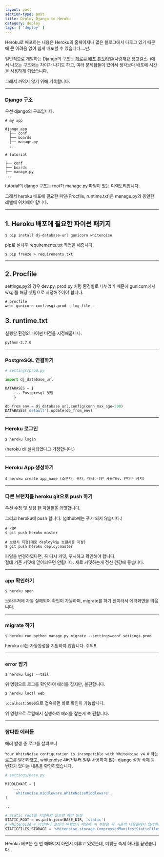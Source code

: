 ```yaml
---
layout: post
section-type: post
title: Deploy Django to Heroku
category: deploy
tags: [ 'deploy' ]
---
```


Heroku로 배포하는 내용은 Heroku의 홈페이지나 많은 블로그에서 다루고 있기 때문에 큰 어려움 없이 쉽게 배포할 수 있습니다....만.

일반적으로 개발하는 Django의 구조는 [헤로쿠 배포 튜토리얼](https://tutorial-extensions.djangogirls.org/ko/heroku/)(사랑해요 장고걸스..)에서 나오는 구조와는 차이가 나기도 하고, 여러 문제점들이 있어서 생각보다 배포에 시간을 사용하게 되었습니다.

그래서 까먹지 않기 위해 기록합니다.

---

### Django 구조

우선 django의 구조입니다.

```
# my app

django_app
  ├── conf
  ├── boards
  ├── manage.py
  ...

# tutorial

├── conf
├── boards
├── manage.py
...
```

tutorial의 django 구조는 root가 manage.py 파일이 있는 디렉토리입니다.

그래서 heroku 배포에 필요한 파일(Procfile, runtime.txt)은 manage.py와 동일한 레벨에 위치해야 합니다.  

---

## 1. Heroku 배포에 필요한 파이썬 패키지

```
$ pip install dj-database-url gunicorn whitenoise
```

pip로 설치후 requirements.txt 작업을 해줍니다.

```
$ pip freeze > requirements.txt
```

---

## 2. Procfile

settings.py의 경우 dev.py, prod.py 처럼 환경별로 나누었기 때문에 gunicorn에서 wsgi를 해당 셋팅으로 지정해주어야 합니다.

```
# procfile
web: gunicorn conf.wsgi.prod --log-file -
```

## 3. runtime.txt

실행할 환경의 파이썬 버전을 지정해줍니다.

```
python-3.7.0
```

---

### PostgreSQL 연결하기

```python
# settings/prod.py

import dj_database_url

DATABASES = {
    ... Postgresql 셋팅
    }

db_from_env = dj_database_url.config(conn_max_age=500)
DATABASES['default'].update(db_from_env)
```

---

### Heroku 로그인

```
$ heroku login
```

(heroku cli 설치되었다고 가정합니다.)

---

### Heroku App 생성하기

```
$ heroku create app_name (소문자, 숫자, 대시(-)만 사용가능. 언더바 금지)
```

---

### 다른 브랜치를 heroku git으로 push 하기

우선 수정 및 셋팅 한 파일들을 커밋합니다.

그리고 heroku에 push 합니다. (github에는 푸시 되지 않습니다.)

```
# 기본
$ git push heroku master

# 브랜치 지정(예로 deploy라는 브랜치를 지정)
$ git push heroku deploy:master
```

파일을 변경하였다면, 꼭 다시 커밋, 푸시하고 확인해야 합니다.  
절대 기존 커밋에 덮어씌우면 안됩니다. 새로 커밋하는게 정신 건강에 좋습니다.

---

### app 확인하기

```
$ heroku open
```

브라우저에 자동 실해되어 확인이 가능하며, migrate를 하기 전이라서 에러화면을 띄웁니다.

---

### migrate 하기

```
$ heroku run python manage.py migrate --settings=conf.settings.prod
```

heroku cli는 자동완성을 지원하지 않습니다. 주의!!

---

### error 잡기

```
$ heroku logs --tail
```

위 명령으로 로그를 확인하여 에러를 잡지만, 불편합니다.  

```
$ heroku local web
```

`localhost:5000`으로 접속하면 바로 확인이 가능합니다.

위 명령으로 로컬에서 실행하여 에러를 잡는게 속 편합니다.

---

### 잡다한 에러들

에러 발생 중 로그를 살펴보니

`Your WhiteNoise configuration is incompatible with WhiteNoise v4.0` 라는 로그를 발견하였고, whitenoise 4버전부터 일부 사용하지 않는 django 설정 삭제 등 변화가 있다는 내용을 확인하였습니다.

```python
# settings/base.py

MIDDLEWARE = [
    ...
    'whitenoise.middleware.WhiteNoiseMiddleware',
]

..

# Static root를 지정하지 않으면 에러 발생
STATIC_ROOT = os.path.join(BASE_DIR, 'static')
# whitenoise 4 버전부터 설정이 바뀌었기 때문에 이 부분을 꼭 기존의 내용들에서 업데이트 해야 함
STATICFILES_STORAGE = 'whitenoise.storage.CompressedManifestStaticFilesSto
```

---

Heroku 배포는 한 번 해봐야지 하면서 미루고 있었는데, 미뤄둔 숙제 하나를 끝냈습니다.
